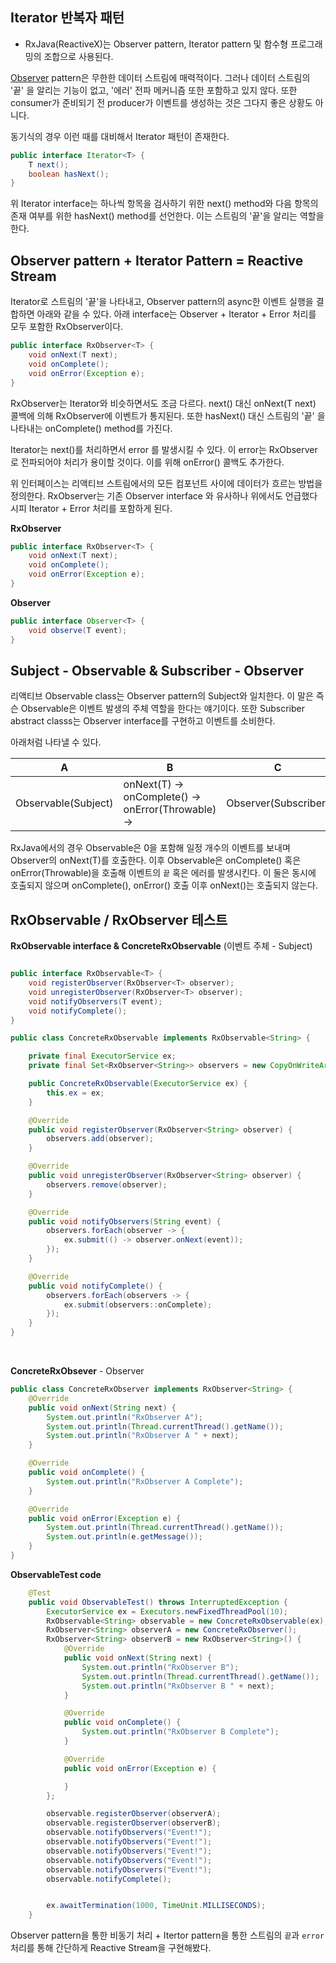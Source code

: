 ## Iterator 반복자 패턴
- RxJava(ReactiveX)는 Observer pattern, Iterator pattern 및 함수형 프로그래밍의 조합으로 사용된다.

[Observer](#https://github.com/phantasmicmeans/develop-study/blob/master/reactive/observer.md) pattern은 무한한 데이터 스트림에 매력적이다. 
그러나 데이터 스트림의 '끝' 을 알리는 기능이 없고, '에러' 전파 메커니즘 또한 포함하고 있지 않다. 또한 consumer가 준비되기 전 producer가 이벤트를 생성하는 것은 그다지 좋은 상황도 아니다. 

동기식의 경우 이런 때를 대비해서 Iterator 패턴이 존재한다. 

```java
public interface Iterator<T> {
    T next();
    boolean hasNext();
}
```

위 Iterator interface는 하나씩 항목을 검사하기 위한 next() method와 다음 항목의 존재 여부를 위한 hasNext() method를 선언한다. 
이는 스트림의 '끝'을 알리는 역할을 한다.

## Observer pattern + Iterator Pattern = Reactive Stream

Iterator로 스트림의 '끝'을 나타내고, Observer pattern의 async한 이벤트 실행을 결합하면 아래와 같을 수 있다.
아래 interface는 Observer + Iterator + Error 처리를 모두 포함한 RxObserver이다. 

```java
public interface RxObserver<T> {
    void onNext(T next);
    void onComplete();
    void onError(Exception e);
}
``` 

RxObserver는 Iterator와 비슷하면서도 조금 다르다. next() 대신 onNext(T next) 콜백에 의해 RxObserver에 이벤트가 통지된다. 
또한 hasNext() 대신 스트림의 '끝' 을 나타내는 onComplete() method를 가진다.

Iterator는 next()를 처리하면서 error 를 발생시킬 수 있다. 이 error는 RxObserver로 전파되어야 처리가 용이할 것이다.
이를 위해 onError() 콜백도 추가한다.

위 인터페이스는 리액티브 스트림에서의 모든 컴포넌트 사이에 데이터가 흐르는 방법을 정의한다. RxObserver는 기존 Observer interface 와 유사하나 위에서도 언급했다시피 Iterator + Error 처리를 포함하게 된다.

**RxObserver**
```java
public interface RxObserver<T> {
    void onNext(T next);
    void onComplete();
    void onError(Exception e);
}
``` 
**Observer**
```java
public interface Observer<T> {
    void observe(T event);
}
```

## Subject - Observable & Subscriber - Observer
리액티브 Observable class는 Observer pattern의 Subject와 일치한다. 이 말은 즉슨 Observable은 이벤트 발생의 주체 역할을 한다는 얘기이다.
또한 Subscriber abstract classs는 Observer interface를 구현하고 이벤트를 소비한다. 

아래처럼 나타낼 수 있다.

A | B | C
---|--|---
Observable(Subject) | onNext(T) -> <br> onComplete() -> <br> onError(Throwable) -> | Observer(Subscriber)

RxJava에서의 경우 Observable은 0을 포함해 일정 개수의 이벤트를 보내며 Observer의 onNext(T)를 호출한다. 
이후 Observable은 onComplete() 혹은 onError(Throwable)을 호출해 이벤트의 `끝` 혹은 에러를 발생시킨다. 
이 둘은 동시에 호출되지 않으며 onComplete(), onError() 호출 이후 onNext()는 호출되지 않는다.


## RxObservable / RxObserver 테스트 

**RxObservable interface & ConcreteRxObservable** (이벤트 주체 - Subject)
```java

public interface RxObservable<T> {
    void registerObserver(RxObserver<T> observer);
    void unregisterObserver(RxObserver<T> observer);
    void notifyObservers(T event);
    void notifyComplete();
}

public class ConcreteRxObservable implements RxObservable<String> {

    private final ExecutorService ex;
    private final Set<RxObserver<String>> observers = new CopyOnWriteArraySet<>();

    public ConcreteRxObservable(ExecutorService ex) {
        this.ex = ex;
    }

    @Override
    public void registerObserver(RxObserver<String> observer) {
        observers.add(observer);
    }

    @Override
    public void unregisterObserver(RxObserver<String> observer) {
        observers.remove(observer);
    }

    @Override
    public void notifyObservers(String event) {
        observers.forEach(observer -> {
            ex.submit(() -> observer.onNext(event));
        });
    }

    @Override
    public void notifyComplete() {
        observers.forEach(observers -> {
            ex.submit(observers::onComplete);
        });
    }
}

```
<br>

**ConcreteRxObsever** - Observer

```java
public class ConcreteRxObserver implements RxObserver<String> {
    @Override
    public void onNext(String next) {
        System.out.println("RxObserver A");
        System.out.println(Thread.currentThread().getName());
        System.out.println("RxObserver A " + next);
    }

    @Override
    public void onComplete() {
        System.out.println("RxObserver A Complete");
    }

    @Override
    public void onError(Exception e) {
        System.out.println(Thread.currentThread().getName());
        System.out.println(e.getMessage());
    }
}
```

**ObservableTest code**

```java
    @Test
    public void ObservableTest() throws InterruptedException {
        ExecutorService ex = Executors.newFixedThreadPool(10);
        RxObservable<String> observable = new ConcreteRxObservable(ex);
        RxObserver<String> observerA = new ConcreteRxObserver();
        RxObserver<String> observerB = new RxObserver<String>() {
            @Override
            public void onNext(String next) {
                System.out.println("RxObserver B");
                System.out.println(Thread.currentThread().getName());
                System.out.println("RxObserver B " + next);
            }

            @Override
            public void onComplete() {
                System.out.println("RxObserver B Complete");
            }

            @Override
            public void onError(Exception e) {

            }
        };

        observable.registerObserver(observerA);
        observable.registerObserver(observerB);
        observable.notifyObservers("Event!");
        observable.notifyObservers("Event!");
        observable.notifyObservers("Event!");
        observable.notifyObservers("Event!");
        observable.notifyObservers("Event!");
        observable.notifyComplete();


        ex.awaitTermination(1000, TimeUnit.MILLISECONDS);
    }
```

Observer pattern을 통한 비동기 처리 + Itertor pattern을 통한 스트림의 `끝`과 `error`처리를 통해 간단하게 Reactive Stream을 구현해봤다.
